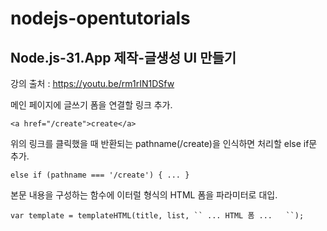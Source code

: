 # nodejs-opentutorials

## Node.js-31.App 제작-글생성 UI 만들기
강의 출처 : https://youtu.be/rm1rIN1DSfw

메인 페이지에 글쓰기 폼을 연결할 링크 추가.
```
<a href="/create">create</a>
```

위의 링크를 클릭했을 때 반환되는 pathname(/create)을 인식하면 처리할 else if문 추가.
```
else if (pathname === '/create') { ... }
```

본문 내용을 구성하는 함수에 이터럴 형식의 HTML 폼을 파라미터로 대입.
```
var template = templateHTML(title, list, `` ... HTML 폼 ...   ``);
```
